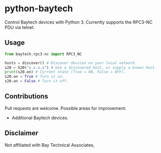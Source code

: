 # python-baytech

Control Baytech devices with Python 3. Currently supports the RPC3-NC PDU via telnet.

## Usage

```python
from baytech.rpc3-nc import RPC3_NC

hosts = discover() # Discover devices on your local network.
s20 = S20("x.x.x.x") # Use a discovered host, or supply a known host.
print(s20.on) # Current state (True = ON, False = OFF).
s20.on = True # Turn it on.
s20.on = False # Turn it off.
```

## Contributions

Pull requests are welcome. Possible areas for improvement:

* Additional Baytech devices.

## Disclaimer

Not affiliated with Bay Technical Associates,
